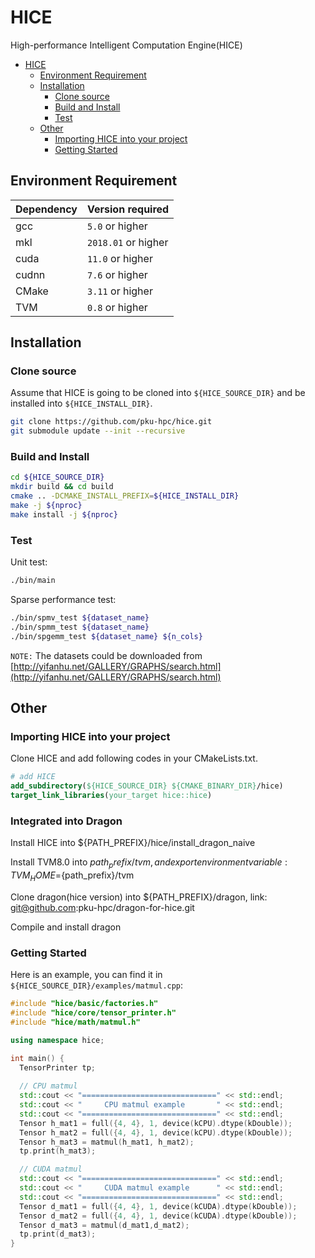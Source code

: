 # HICE
High-performance Intelligent Computation Engine(HICE)

<!-- TOC -->

- [HICE](#hice)
  - [Environment Requirement](#environment-requirement)
  - [Installation](#installation)
    - [Clone source](#clone-source)
    - [Build and Install](#build-and-install)
    - [Test](#test)
  - [Other](#other)
    - [Importing HICE into your project](#importing-hice-into-your-project)
    - [Getting Started](#getting-started)

<!-- /TOC -->


## Environment Requirement

| Dependency | Version required    |
| ---------- | ------------------- |
| gcc        | `5.0` or higher     |
| mkl        | `2018.01` or higher |
| cuda       | `11.0` or higher     |
| cudnn      | `7.6` or higher     |
| CMake      | `3.11` or higher    |
| TVM        | `0.8` or higher    |

## Installation

### Clone source
Assume that HICE is going to be cloned into `${HICE_SOURCE_DIR}` and be installed into `${HICE_INSTALL_DIR}`.
```bash
git clone https://github.com/pku-hpc/hice.git
git submodule update --init --recursive
```

### Build and Install
```bash
cd ${HICE_SOURCE_DIR}
mkdir build && cd build
cmake .. -DCMAKE_INSTALL_PREFIX=${HICE_INSTALL_DIR}
make -j ${nproc}
make install -j ${nproc}
```

### Test
Unit test:
```bash
./bin/main
```
Sparse performance test:
```bash
./bin/spmv_test ${dataset_name}
./bin/spmm_test ${dataset_name}
./bin/spgemm_test ${dataset_name} ${n_cols}
```
`NOTE:` The datasets could be downloaded from [http://yifanhu.net/GALLERY/GRAPHS/search.html](http://yifanhu.net/GALLERY/GRAPHS/search.html)


## Other

### Importing HICE into your project
Clone HICE and add following codes in your CMakeLists.txt.
```cmake
# add HICE
add_subdirectory(${HICE_SOURCE_DIR} ${CMAKE_BINARY_DIR}/hice)
target_link_libraries(your_target hice::hice)
```

### Integrated into Dragon
Install HICE into ${PATH_PREFIX}/hice/install_dragon_naive

Install TVM8.0 into ${path_prefix}/tvm, and export environment variable: TVM_HOME=${path_prefix}/tvm

Clone dragon(hice version) into ${PATH_PREFIX}/dragon, link: git@github.com:pku-hpc/dragon-for-hice.git

Compile and install dragon

### Getting Started
Here is an example, you can find it in `${HICE_SOURCE_DIR}/examples/matmul.cpp`:
```c++
#include "hice/basic/factories.h"
#include "hice/core/tensor_printer.h"
#include "hice/math/matmul.h"

using namespace hice;

int main() {
  TensorPrinter tp;
  
  // CPU matmul 
  std::cout << "==============================" << std::endl;
  std::cout << "     CPU matmul example       " << std::endl;
  std::cout << "==============================" << std::endl;
  Tensor h_mat1 = full({4, 4}, 1, device(kCPU).dtype(kDouble));
  Tensor h_mat2 = full({4, 4}, 1, device(kCPU).dtype(kDouble));
  Tensor h_mat3 = matmul(h_mat1, h_mat2);
  tp.print(h_mat3);

  // CUDA matmul 
  std::cout << "==============================" << std::endl;
  std::cout << "     CUDA matmul example      " << std::endl;
  std::cout << "==============================" << std::endl;
  Tensor d_mat1 = full({4, 4}, 1, device(kCUDA).dtype(kDouble));
  Tensor d_mat2 = full({4, 4}, 1, device(kCUDA).dtype(kDouble));
  Tensor d_mat3 = matmul(d_mat1,d_mat2);
  tp.print(d_mat3);
}

```